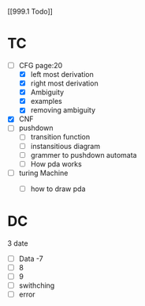 [[999.1 Todo]]
# TC
- [ ] CFG page:20
	- [x] left most derivation
	- [x] right most derivation
	- [x] Ambiguity
	- [x] examples
	- [x] removing ambiguity 
- [x] CNF
- [ ] pushdown
	- [ ] transition function
	- [ ] instansitious diagram
	- [ ] grammer to pushdown automata
	- [ ] How pda works
- [ ] turing Machine
	- [ ] how to draw pda


# DC
3 date
- [ ] Data -7
- [ ] 8
- [ ] 9
- [ ] swithching
- [ ] error